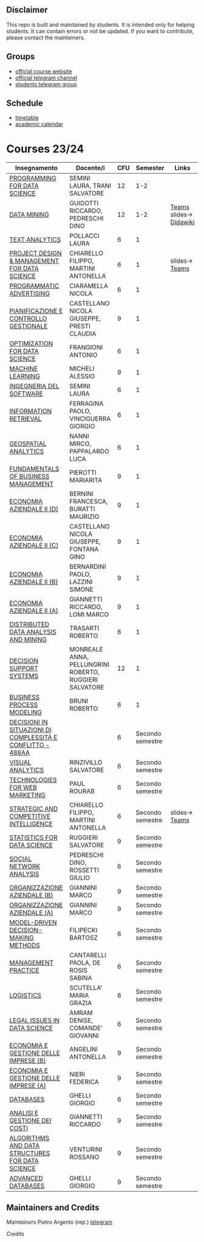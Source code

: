 ## Disclaimer
This repo is built and maintained by students.
It is intended only for helping students.
It can contain errors or not be updated.
If you want to contribute, please contact the mainteiners.

## Groups
- [official course website](https://didattica.di.unipi.it/en/master-programme-in-data-science-and-business-informatics/)
- [official telegram channel](https://t.me/WDB_LM)
- [students telegram group](https://t.me/+NJwimxOrp-A0Mjdk)

## Schedule
- [timetable](https://didattica.di.unipi.it/en/master-programme-in-data-science-and-business-informatics/timetable-master-in-data-science-business-informatics/)
- [academic calendar](https://didattica.di.unipi.it/en/master-programme-in-data-science-and-business-informatics/academic-calendar-2023-2024/)

# Courses 23/24

| Insegnamento                                                                                                                                                   | Docente/i                                              | CFU | Semester         | Links                                                                                                                                                                                                                                                                                          |
| -------------------------------------------------------------------------------------------------------------------------------------------------------------- | ------------------------------------------------------ | --- | ---------------- | ---------------------------------------------------------------------------------------------------------------------------------------------------------------------------------------------------------------------------------------------------------------------------------------------- |
| [PROGRAMMING FOR DATA SCIENCE](https://esami.unipi.it/esami2/programma.php?noframe=1&c=61284&amp;aa=2023&amp;cid=361&amp;did=13)                               | SEMINI LAURA, TRANI SALVATORE                          | 12  | 1-2              |                                                                                                                                                                                                                                                                                                |
| [DATA MINING](https://esami.unipi.it/esami2/programma.php?noframe=1&c=61280&amp;aa=2023&amp;cid=361&amp;did=13)                                                | GUIDOTTI RICCARDO, PEDRESCHI DINO                      | 12  | 1-2              | [Teams](https://teams.microsoft.com/l/team/19%3A7uEgK_aekrBFuOsbREccAa-tfqeSwvfBemfK_lG6HA01%40thread.tacv2/conversations?groupId=84cc4fec-41fc-4208-a9d4-a02675216d22&tenantId=c7456b31-a220-47f5-be52-473828670aa1)<br>slides-><br>[Didawiki](http://didawiki.di.unipi.it/doku.php/dm/start) |
| [TEXT ANALYTICS](https://esami.unipi.it/esami2/programma.php?noframe=1&c=61287&amp;aa=2023&amp;cid=361&amp;did=13)                                             | POLLACCI LAURA                                         | 6   | 1                |                                                                                                                                                                                                                                                                                                |
| [PROJECT DESIGN &amp; MANAGEMENT FOR DATA SCIENCE](https://esami.unipi.it/esami2/programma.php?noframe=1&c=61292&amp;aa=2023&amp;cid=361&amp;did=13)           | CHIARELLO FILIPPO, MARTINI ANTONELLA                   | 6   | 1                | slides-><br>[Teams](https://teams.microsoft.com/l/team/19%3A4qjAgIC-aIPSZAG1jmcWp3_JKKaTpT8npROEYl8XK9w1%40thread.tacv2/conversations?groupId=c7ad3584-ec85-448d-8c52-65e659714dc1&tenantId=c7456b31-a220-47f5-be52-473828670aa1)                                                              |
| [PROGRAMMATIC ADVERTISING](https://esami.unipi.it/esami2/programma.php?noframe=1&c=61283&amp;aa=2023&amp;cid=361&amp;did=13)                                   | CIARAMELLA NICOLA                                      | 6   | 1                |                                                                                                                                                                                                                                                                                                |
| [PIANIFICAZIONE E CONTROLLO GESTIONALE](https://esami.unipi.it/esami2/programma.php?noframe=1&c=58758&amp;aa=2023&amp;cid=361&amp;did=13)                      | CASTELLANO NICOLA GIUSEPPE, PRESTI CLAUDIA             | 9   | 1                |                                                                                                                                                                                                                                                                                                |
| [OPTIMIZATION FOR DATA SCIENCE](https://esami.unipi.it/esami2/programma.php?noframe=1&c=61298&amp;aa=2023&amp;cid=361&amp;did=13)                              | FRANGIONI ANTONIO                                      | 6   | 1                |                                                                                                                                                                                                                                                                                                |
| [MACHINE LEARNING](https://esami.unipi.it/esami2/programma.php?noframe=1&c=59050&amp;aa=2023&amp;cid=361&amp;did=13)                                           | MICHELI ALESSIO                                        | 9   | 1                |                                                                                                                                                                                                                                                                                                |
| [INGEGNERIA DEL SOFTWARE](https://esami.unipi.it/esami2/programma.php?noframe=1&c=59793&amp;aa=2023&amp;cid=361&amp;did=13)                                    | SEMINI LAURA                                           | 6   | 1                |                                                                                                                                                                                                                                                                                                |
| [INFORMATION RETRIEVAL](https://esami.unipi.it/esami2/programma.php?noframe=1&c=59036&amp;aa=2023&amp;cid=361&amp;did=13)                                      | FERRAGINA PAOLO, VINCIGUERRA GIORGIO                   | 6   | 1                |                                                                                                                                                                                                                                                                                                |
| [GEOSPATIAL ANALYTICS](https://esami.unipi.it/esami2/programma.php?noframe=1&c=61297&amp;aa=2023&amp;cid=361&amp;did=13)                                       | NANNI MIRCO, PAPPALARDO LUCA                           | 6   | 1                |                                                                                                                                                                                                                                                                                                |
| [FUNDAMENTALS OF BUSINESS MANAGEMENT](https://esami.unipi.it/esami2/programma.php?noframe=1&c=61296&amp;aa=2023&amp;cid=361&amp;did=13)                        | PIEROTTI MARIARITA                                     | 9   | 1                |                                                                                                                                                                                                                                                                                                |
| [ECONOMIA AZIENDALE II (D)](https://esami.unipi.it/esami2/programma.php?noframe=1&c=57610&amp;aa=2023&amp;cid=361&amp;did=13)                                  | BERNINI FRANCESCA, BURATTI MAURIZIO                    | 9   | 1                |                                                                                                                                                                                                                                                                                                |
| [ECONOMIA AZIENDALE II (C)](https://esami.unipi.it/esami2/programma.php?noframe=1&c=57600&amp;aa=2023&amp;cid=361&amp;did=13)                                  | CASTELLANO NICOLA GIUSEPPE, FONTANA GINO               | 9   | 1                |                                                                                                                                                                                                                                                                                                |
| [ECONOMIA AZIENDALE II (B)](https://esami.unipi.it/esami2/programma.php?noframe=1&c=57526&amp;aa=2023&amp;cid=361&amp;did=13)                                  | BERNARDINI PAOLO, LAZZINI SIMONE                       | 9   | 1                |                                                                                                                                                                                                                                                                                                |
| [ECONOMIA AZIENDALE II (A)](https://esami.unipi.it/esami2/programma.php?noframe=1&c=57361&amp;aa=2023&amp;cid=361&amp;did=13)                                  | GIANNETTI RICCARDO, LOMI MARCO                         | 9   | 1                |                                                                                                                                                                                                                                                                                                |
| [DISTRIBUTED DATA ANALYSIS AND MINING](https://esami.unipi.it/esami2/programma.php?noframe=1&c=61289&amp;aa=2023&amp;cid=361&amp;did=13)                       | TRASARTI ROBERTO                                       | 6   | 1                |                                                                                                                                                                                                                                                                                                |
| [DECISION SUPPORT SYSTEMS](https://esami.unipi.it/esami2/programma.php?noframe=1&c=61299&amp;aa=2023&amp;cid=361&amp;did=13)                                   | MONREALE ANNA, PELLUNGRINI ROBERTO, RUGGIERI SALVATORE | 12  | 1                |                                                                                                                                                                                                                                                                                                |
| [BUSINESS PROCESS MODELING](https://esami.unipi.it/esami2/programma.php?noframe=1&c=60312&amp;aa=2023&amp;cid=361&amp;did=13)                                  | BRUNI ROBERTO                                          | 6   | 1                |                                                                                                                                                                                                                                                                                                |
| [DECISIONI IN SITUAZIONI DI COMPLESSITÀ E CONFLITTO - 488AA](https://esami.unipi.it/esami2/programma.php?noframe=1&c=59233&amp;aa=2023&amp;cid=361&amp;did=13) |                                                        | 6   | Secondo semestre |                                                                                                                                                                                                                                                                                                |
| [VISUAL ANALYTICS](https://esami.unipi.it/esami2/programma.php?noframe=1&c=61282&amp;aa=2023&amp;cid=361&amp;did=13)                                           | RINZIVILLO SALVATORE                                   | 6   | Secondo semestre |                                                                                                                                                                                                                                                                                                |
| [TECHNOLOGIES FOR WEB MARKETING](https://esami.unipi.it/esami2/programma.php?noframe=1&c=61281&amp;aa=2023&amp;cid=361&amp;did=13)                             | PAUL ROURAB                                            | 6   | Secondo semestre |                                                                                                                                                                                                                                                                                                |
| [STRATEGIC AND COMPETITIVE INTELLIGENCE](https://esami.unipi.it/esami2/programma.php?noframe=1&c=61288&amp;aa=2023&amp;cid=361&amp;did=13)                     | CHIARELLO FILIPPO, MARTINI ANTONELLA                   | 6   | Secondo semestre | slides-><br>[Teams](https://teams.microsoft.com/l/team/19%3A6ilKsf7wUnc4XgzWLi5fv2nsWuPAb0f9gzv237HZ1H01%40thread.tacv2/conversations?groupId=45b6719a-2f0d-4d1c-9b1f-744cd5154a22&tenantId=c7456b31-a220-47f5-be52-473828670aa1)                                                              |
| [STATISTICS FOR DATA SCIENCE](https://esami.unipi.it/esami2/programma.php?noframe=1&c=61293&amp;aa=2023&amp;cid=361&amp;did=13)                                | RUGGIERI SALVATORE                                     | 9   | Secondo semestre |                                                                                                                                                                                                                                                                                                |
| [SOCIAL NETWORK ANALYSIS](https://esami.unipi.it/esami2/programma.php?noframe=1&c=61286&amp;aa=2023&amp;cid=361&amp;did=13)                                    | PEDRESCHI DINO, ROSSETTI GIULIO                        | 6   | Secondo semestre |                                                                                                                                                                                                                                                                                                |
| [ORGANIZZAZIONE AZIENDALE (B)](https://esami.unipi.it/esami2/programma.php?noframe=1&c=57532&amp;aa=2023&amp;cid=361&amp;did=13)                               | GIANNINI MARCO                                         | 9   | Secondo semestre |                                                                                                                                                                                                                                                                                                |
| [ORGANIZZAZIONE AZIENDALE (A)](https://esami.unipi.it/esami2/programma.php?noframe=1&c=57367&amp;aa=2023&amp;cid=361&amp;did=13)                               | GIANNINI MARCO                                         | 9   | Secondo semestre |                                                                                                                                                                                                                                                                                                |
| [MODEL-DRIVEN DECISION-MAKING METHODS](https://esami.unipi.it/esami2/programma.php?noframe=1&c=61285&amp;aa=2023&amp;cid=361&amp;did=13)                       | FILIPECKI BARTOSZ                                      | 6   | Secondo semestre |                                                                                                                                                                                                                                                                                                |
| [MANAGEMENT PRACTICE](https://esami.unipi.it/esami2/programma.php?noframe=1&c=61294&amp;aa=2023&amp;cid=361&amp;did=13)                                        | CANTARELLI PAOLA, DE ROSIS SABINA                      | 6   | Secondo semestre |                                                                                                                                                                                                                                                                                                |
| [LOGISTICS](https://esami.unipi.it/esami2/programma.php?noframe=1&c=61279&amp;aa=2023&amp;cid=361&amp;did=13)                                                  | SCUTELLA' MARIA GRAZIA                                 | 6   | Secondo semestre |                                                                                                                                                                                                                                                                                                |
| [LEGAL ISSUES IN DATA SCIENCE](https://esami.unipi.it/esami2/programma.php?noframe=1&c=61290&amp;aa=2023&amp;cid=361&amp;did=13)                               | AMRAM DENISE, COMANDE' GIOVANNI                        | 6   | Secondo semestre |                                                                                                                                                                                                                                                                                                |
| [ECONOMIA E GESTIONE DELLE IMPRESE (B)](https://esami.unipi.it/esami2/programma.php?noframe=1&c=57527&amp;aa=2023&amp;cid=361&amp;did=13)                      | ANGELINI ANTONELLA                                     | 9   | Secondo semestre |                                                                                                                                                                                                                                                                                                |
| [ECONOMIA E GESTIONE DELLE IMPRESE (A)](https://esami.unipi.it/esami2/programma.php?noframe=1&c=57362&amp;aa=2023&amp;cid=361&amp;did=13)                      | NIERI FEDERICA                                         | 9   | Secondo semestre |                                                                                                                                                                                                                                                                                                |
| [DATABASES](https://esami.unipi.it/esami2/programma.php?noframe=1&c=61295&amp;aa=2023&amp;cid=361&amp;did=13)                                                  | GHELLI GIORGIO                                         | 6   | Secondo semestre |                                                                                                                                                                                                                                                                                                |
| [ANALISI E GESTIONE DEI COSTI](https://esami.unipi.it/esami2/programma.php?noframe=1&c=58760&amp;aa=2023&amp;cid=361&amp;did=13)                               | GIANNETTI RICCARDO                                     | 9   | Secondo semestre |                                                                                                                                                                                                                                                                                                |
| [ALGORITHMS AND DATA STRUCTURES FOR DATA SCIENCE](https://esami.unipi.it/esami2/programma.php?noframe=1&c=61291&amp;aa=2023&amp;cid=361&amp;did=13)            | VENTURINI ROSSANO                                      | 9   | Secondo semestre |                                                                                                                                                                                                                                                                                                |
| [ADVANCED DATABASES](https://esami.unipi.it/esami2/programma.php?noframe=1&c=59046&amp;aa=2023&amp;cid=361&amp;did=13)                                         | GHELLI GIORGIO                                         | 9   | Secondo semestre |                                                                                                                                                                                                                                                                                                |





## Maintainers and Credits
*Maintainers*
Pietro Argento (rep.) [telegram](https://t.me/pietroargento)

*Credits*
